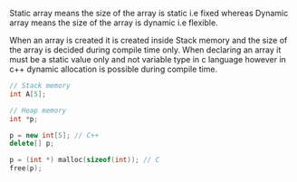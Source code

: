 
Static array means the size of the array is static i.e fixed whereas Dynamic array means the size of the array is dynamic i.e flexible.

When an array is created it is created inside Stack memory and the size of the array is decided during compile time only.
When declaring an array it must be a static value only and not
variable type in c language however in c++ dynamic allocation is
possible during compile time.

```cpp
// Stack memory 
int A[5];

// Heap memory
int *p; 

p = new int[5]; // C++
delete[] p;

p = (int *) malloc(sizeof(int)); // C
free(p);
```
